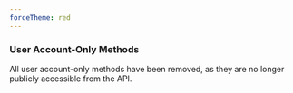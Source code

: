 ```yaml
---
forceTheme: red
---
```


### User Account-Only Methods

All user account-only methods have been removed, as they are no longer publicly accessible from the API.